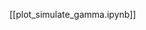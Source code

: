 <!--
# Title: 7.2 API Tutorial of Gamma Rhythms
# Updated: 2025-02-14
#
# Contributors:
    # Dylan Daniels
-->

[[plot_simulate_gamma.ipynb]]